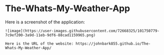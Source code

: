 # The-Whats-My-Weather-App

   
   Here is a screenshot of the application:
    
    ![image](https://user-images.githubusercontent.com/72668325/101750779-7c9ef200-3a9d-11eb-9df6-88cad1159965.png)
    
    Here is the URL of the website: https://johnbark855.github.io/The-Whats-My-Weather-App/
